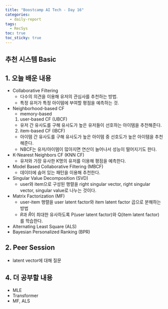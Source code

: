 ```yaml
---
title: "Boostcamp AI Tech - Day 16"
categories:
  - daily-report
tags:
  - RecSys
toc: true
toc_sticky: true
---
```


## 추천 시스템 Basic

## 1. 오늘 배운 내용
- Collaborative Filtering
  - 다수의 의견을 이용해 유저의 관심사를 추천하는 방법.
  - 특정 유저가 특정 아이템에 부여할 평점을 예측하는 것.
- Neighborhood-based CF
  - memory-based
  1. user-based CF (UBCF)
    - 유저 간 유사도를 구해 유사도가 높은 유저들이 선호하는 아이템을 추천해준다.
  2. item-based CF (IBCF)
    - 아이템 간 유사도를 구해 유사도가 높은 아이템 중 선호도가 높은 아이템을 추천해준다.
  - NBCF는 유저/아이템이 많아지면 연산이 늘어나서 성능이 떨어지기도 한다.
- K-Nearest Neighbors CF (KNN CF)
  - 유저와 가장 유사한 K명의 유저를 이용해 평점을 예측한다.
- Model Based Collaborative Filtering (MBCF)
  - 데이터에 숨어 있는 패턴을 이용해 추천한다.
- Singular Value Decomposition (SVD)
  - user와 item으로 구성된 행렬을 right singular vector, right singular vector, singular value로 나누는 것이다.
- Matrix Factorization (MF)
  - user-item 행렬을 user latent factor와 item latent factor 곱으로 분해하는 방법
  - $R$과 $\hat{R}$이 최대한 유사하도록 P(user latent factor)와 Q(item latent factor)를 학습한다.
- Alternating Least Square (ALS)
- Bayesian Personalized Ranking (BPR)  

## 2. Peer Session
- latent vector에 대해 질문


## 4. 더 공부할 내용
- MLE
- Transformer
- MF, ALS